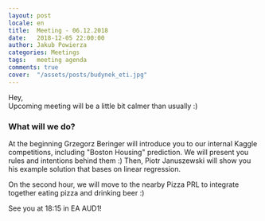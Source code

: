 ```yaml
---
layout: post
locale: en
title:  Meeting - 06.12.2018
date:   2018-12-05 22:00:00
author: Jakub Powierza
categories: Meetings
tags:	meeting agenda
comments: true
cover:  "/assets/posts/budynek_eti.jpg"
---
```


Hey,  
Upcoming meeting will be a little bit calmer than usually :)

### What will we do?

At the beginning Grzegorz Beringer will introduce you to our internal Kaggle competitions, including "Boston Housing" prediction.
 We will present you rules and intentions behind them :) Then, Piotr Januszewski will show you his example solution that bases on
 linear regression.

On the second hour, we will move to the nearby Pizza PRL to integrate together eating pizza and drinking beer :)

See you at 18:15 in EA AUD1!

